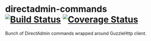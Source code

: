 # directadmin-commands [![Build Status](https://travis-ci.org/nexces/directadmin-commands.svg?branch=master)](https://travis-ci.org/nexces/directadmin-commands) [![Coverage Status](https://coveralls.io/repos/github/nexces/directadmin-commands/badge.svg?branch=master)](https://coveralls.io/github/nexces/directadmin-commands?branch=master)

Bunch of DirectAdmin commands wrapped around GuzzleHttp client.
